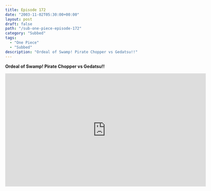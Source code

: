 ```yaml
---
title: Episode 172
date: "2003-11-02T05:30:00+00:00"
layout: post
draft: false
path: "/sub-one-piece-episode-172"
category: "Subbed"
tags:
  - "One Piece"
  - "Subbed"
description: "Ordeal of Swamp! Pirate Chopper vs Gedatsu!!"
---
```


**Ordeal of Swamp! Pirate Chopper vs Gedatsu!!**

<iframe width="640" height="360" src="https://www.rapidvideo.com/e/FXQGEZMATE" frameborder="0" marginwidth=0 marginheight=0 scrolling=no allowfullscreen></iframe>

